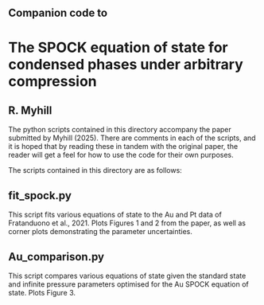 ## Companion code to
# The SPOCK equation of state for condensed phases under arbitrary compression
## R. Myhill

The python scripts contained in this directory accompany the paper
submitted by Myhill (2025).
There are comments in each of the scripts, and it is hoped that by reading
these in tandem with the original paper, the reader will get a feel
for how to use the code for their own purposes.

The scripts contained in this directory are as follows:

fit_spock.py
------------
This script fits various equations of state to the Au and Pt data of
Fratanduono et al., 2021. Plots Figures 1 and 2 from the paper, as well
as corner plots demonstrating the parameter uncertainties.

Au_comparison.py
----------------
This script compares various equations of state given the standard state
and infinite pressure parameters optimised for the Au SPOCK equation of state.
Plots Figure 3.

